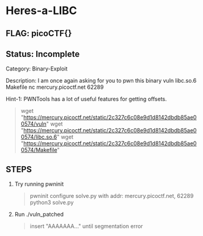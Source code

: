 # Heres-a-LIBC

## FLAG: picoCTF{}

## Status: Incomplete

Category: Binary-Exploit

Description: I am once again asking for you to pwn this binary vuln libc.so.6 Makefile nc mercury.picoctf.net 62289

Hint-1: PWNTools has a lot of useful features for getting offsets.

> wget "https://mercury.picoctf.net/static/2c327c6c08e9d1d8142dbdb85ae00574/vuln"
> wget "https://mercury.picoctf.net/static/2c327c6c08e9d1d8142dbdb85ae00574/libc.so.6"
> wget "https://mercury.picoctf.net/static/2c327c6c08e9d1d8142dbdb85ae00574/Makefile"

## STEPS

1. Try running pwninit
    > pwninit
    > configure solve.py with addr: mercury.picoctf.net, 62289
    > python3 solve.py

2. Run ./vuln_patched
    > insert "AAAAAAA..." until segmentation error
